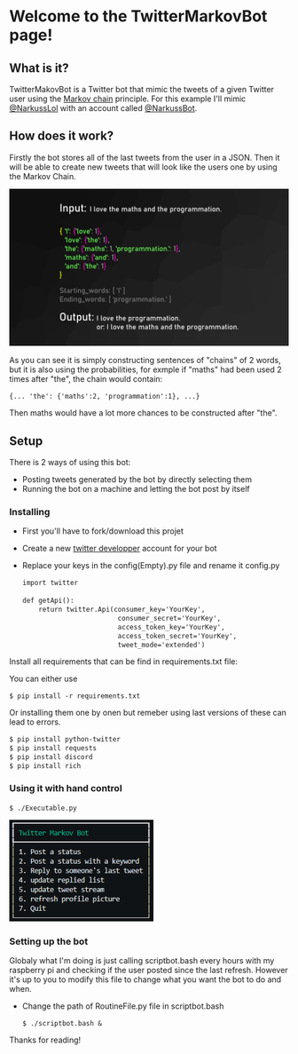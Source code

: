 # Welcome to the TwitterMarkovBot page!
## What is it?
TwitterMakovBot is a Twitter bot that mimic the tweets of a given Twitter user using the [Markov chain](https://en.wikipedia.org/wiki/Markov_chain) principle.
For this example I'll mimic [@NarkussLol](https://twitter.com/NarkussLol) with an account called [@NarkussBot](https://twitter.com/NarkussBot).

## How does it work?
Firstly the bot stores all of the last tweets from the user in a JSON. Then it will be able to create new tweets that will look like the users one by using the Markov Chain.

![simple example of the markov chain](https://github.com/PhoqueEberlue/TwitterMarkovBot/blob/master/gitimages/simpleexample.png)

As you can see it is simply constructing sentences of "chains" of 2 words, but it is also using the probabilities, for exmple if "maths" had been used 2 times after "the", the chain would contain:
        
    {... 'the': {'maths':2, 'programmation':1}, ...}
Then maths would have a lot more chances to be constructed after "the".

## Setup

There is 2 ways of using this bot: 
-   Posting tweets generated by the bot by directly selecting them
-   Running the bot on a machine and letting the bot post by itself

### Installing

-   First you'll have to fork/download this projet
-   Create a new [twitter developper](https://developer.twitter.com/en) account for your bot
-   Replace your keys in the config(Empty).py file and rename it config.py

        import twitter

        def getApi():
            return twitter.Api(consumer_key='YourKey',
                                consumer_secret='YourKey',
                                access_token_key='YourKey',
                                access_token_secret='YourKey',
                                tweet_mode='extended')
Install all requirements that can be find in requirements.txt file:

You can either use

    $ pip install -r requirements.txt 

Or installing them one by onen but remeber using last versions of these can lead to errors.

    $ pip install python-twitter
    $ pip install requests
    $ pip install discord
    $ pip install rich

### Using it with hand control

    $ ./Executable.py

![CLI picture](https://github.com/PhoqueEberlue/TwitterMarkovBot/blob/master/gitimages/CLIMode.png)

### Setting up the bot

Globaly what I'm doing is just calling scriptbot.bash every hours with my raspberry pi and checking if the user posted since the last refresh. However it's up to you to modify this file to change what you want the bot to do and when.

-   Change the path of RoutineFile.py file in scriptbot.bash

        $ ./scriptbot.bash &

Thanks for reading!


